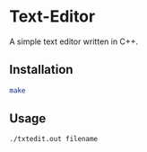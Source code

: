 # Text-Editor

A simple text editor written in C++.

## Installation

```bash
make
```

## Usage

```bash
./txtedit.out filename
```